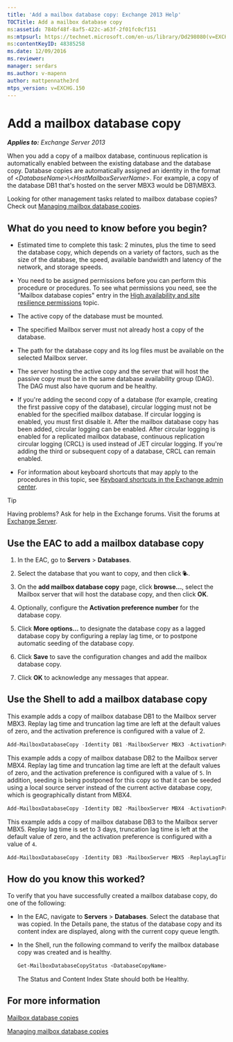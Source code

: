 ```yaml
---
title: 'Add a mailbox database copy: Exchange 2013 Help'
TOCTitle: Add a mailbox database copy
ms:assetid: 784bf48f-8af5-422c-a63f-2f01fc0cf151
ms:mtpsurl: https://technet.microsoft.com/en-us/library/Dd298080(v=EXCHG.150)
ms:contentKeyID: 48385258
ms.date: 12/09/2016
ms.reviewer: 
manager: serdars
ms.author: v-mapenn
author: mattpennathe3rd
mtps_version: v=EXCHG.150
---
```


# Add a mailbox database copy

_**Applies to:** Exchange Server 2013_

When you add a copy of a mailbox database, continuous replication is automatically enabled between the existing database and the database copy. Database copies are automatically assigned an identity in the format of \<*DatabaseName*\>\\\<*HostMailboxServerName*\>. For example, a copy of the database DB1 that's hosted on the server MBX3 would be DB1\\MBX3.

Looking for other management tasks related to mailbox database copies? Check out [Managing mailbox database copies](managing-mailbox-database-copies-exchange-2013-help.md).

## What do you need to know before you begin?

- Estimated time to complete this task: 2 minutes, plus the time to seed the database copy, which depends on a variety of factors, such as the size of the database, the speed, available bandwidth and latency of the network, and storage speeds.

- You need to be assigned permissions before you can perform this procedure or procedures. To see what permissions you need, see the "Mailbox database copies" entry in the [High availability and site resilience permissions](high-availability-and-site-resilience-permissions-exchange-2013-help.md) topic.

- The active copy of the database must be mounted.

- The specified Mailbox server must not already host a copy of the database.

- The path for the database copy and its log files must be available on the selected Mailbox server.

- The server hosting the active copy and the server that will host the passive copy must be in the same database availability group (DAG). The DAG must also have quorum and be healthy.

- If you're adding the second copy of a database (for example, creating the first passive copy of the database), circular logging must not be enabled for the specified mailbox database. If circular logging is enabled, you must first disable it. After the mailbox database copy has been added, circular logging can be enabled. After circular logging is enabled for a replicated mailbox database, continuous replication circular logging (CRCL) is used instead of JET circular logging. If you're adding the third or subsequent copy of a database, CRCL can remain enabled.

- For information about keyboard shortcuts that may apply to the procedures in this topic, see [Keyboard shortcuts in the Exchange admin center](keyboard-shortcuts-in-the-exchange-admin-center-2013-help.md).

> [!TIP]
> Having problems? Ask for help in the Exchange forums. Visit the forums at [Exchange Server](https://go.microsoft.com/fwlink/p/?linkid=60612).

## Use the EAC to add a mailbox database copy

1. In the EAC, go to **Servers** \> **Databases**.

2. Select the database that you want to copy, and then click ![Add database copy](images/Dd298080.435c15ff-abf2-4de8-b280-f053db1afa13(EXCHG.150).gif "Add database copy").

3. On the **add mailbox database copy** page, click **browse...**, select the Mailbox server that will host the database copy, and then click **OK**.

4. Optionally, configure the **Activation preference number** for the database copy.

5. Click **More options...** to designate the database copy as a lagged database copy by configuring a replay lag time, or to postpone automatic seeding of the database copy.

6. Click **Save** to save the configuration changes and add the mailbox database copy.

7. Click **OK** to acknowledge any messages that appear.

## Use the Shell to add a mailbox database copy

This example adds a copy of mailbox database DB1 to the Mailbox server MBX3. Replay lag time and truncation lag time are left at the default values of zero, and the activation preference is configured with a value of 2.

```powershell
Add-MailboxDatabaseCopy -Identity DB1 -MailboxServer MBX3 -ActivationPreference 2
```

This example adds a copy of mailbox database DB2 to the Mailbox server MBX4. Replay lag time and truncation lag time are left at the default values of zero, and the activation preference is configured with a value of `5`. In addition, seeding is being postponed for this copy so that it can be seeded using a local source server instead of the current active database copy, which is geographically distant from MBX4.

```powershell
Add-MailboxDatabaseCopy -Identity DB2 -MailboxServer MBX4 -ActivationPreference 5 -SeedingPostponed
```

This example adds a copy of mailbox database DB3 to the Mailbox server MBX5. Replay lag time is set to 3 days, truncation lag time is left at the default value of zero, and the activation preference is configured with a value of `4`.

```powershell
Add-MailboxDatabaseCopy -Identity DB3 -MailboxServer MBX5 -ReplayLagTime 3.00:00:00 -ActivationPreference 4
```

## How do you know this worked?

To verify that you have successfully created a mailbox database copy, do one of the following:

- In the EAC, navigate to **Servers** \> **Databases**. Select the database that was copied. In the Details pane, the status of the database copy and its content index are displayed, along with the current copy queue length.

- In the Shell, run the following command to verify the mailbox database copy was created and is healthy.

  ```powershell
  Get-MailboxDatabaseCopyStatus <DatabaseCopyName>
  ```

    The Status and Content Index State should both be Healthy.

## For more information

[Mailbox database copies](mailbox-database-copies-exchange-2013-help.md)

[Managing mailbox database copies](managing-mailbox-database-copies-exchange-2013-help.md)

